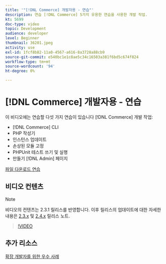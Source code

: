 ```yaml
---
title: '"[!DNL Commerce] 개발자용 - 연습"'
description: 연습 [!DNL Commerce] 5가지 유용한 연습을 사용한 개발 작업.
kt: 5699
doc-type: video
topic: Development
audience: developer
level: Beginner
thumbnail: 36201.jpeg
activity: use
exl-id: 1fcf8b82-11a0-4567-a616-8a3728a88cb9
source-git-commit: e540bc1e1c8ae5c34c16503a381f6bd5c674f824
workflow-type: tm+mt
source-wordcount: '94'
ht-degree: 0%

---
```


# [!DNL Commerce] 개발자용 - 연습

이 비디오에는 연습할 다섯 가지 연습이 있습니다 [!DNL Commerce] 개발 작업:

- [!DNL Commerce] CLI
- PHP 작성기
- 인스턴스 업데이트
- 손상된 모듈 고정
- PHPUnit 테스트 쓰기 및 실행
- 만들기 [!DNL Admin] 페이지

[파일 다운로드 연습](./assets/FreeIntro2.3.1.zip)

## 비디오 컨텐츠

>[!NOTE]
>
>비디오의 컨텐츠는 2.3.1 릴리스를 반영합니다. 이후 릴리스의 업데이트에 대한 자세한 내용은 [ 2.3.x](https://devdocs.magento.com/guides/v2.3/release-notes/bk-release-notes.html) 및 [2.4.x](https://devdocs.magento.com/guides/v2.4/release-notes/bk-release-notes.html) 릴리스 노트.

>[!VIDEO](https://video.tv.adobe.com/v/36201?quality=12&learn=on)

## 추가 리소스

[확장 개발자를 위한 우수 사례](https://devdocs.magento.com/guides/v2.4/ext-best-practices/bk-ext-best-practices.html)
